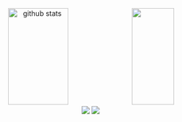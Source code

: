 <div align="center">  
  <img width="49%" height="195px" src="https://github-readme-stats.vercel.app/api?username=GabriellSilvestre2&show_icons=true&count_private=true&hide_border=true&title_color=00BFFF&icon_color=00BFFF&text_color=c9d1d9&bg_color=0d1117" alt="github stats" /> 
  <img width="41%" height="195px" src="https://github-readme-stats.vercel.app/api/top-langs/?username=GabriellSilvestre2&layout=compact&hide_border=true&title_color=00BFFF&text_color=87CEFA&bg_color=0d1117" />
</div>
  
<div align="center">
  <a href="gabriellsilvestrerego@gmail.com" ><img src = "https://img.shields.io/badge/Gmail-D14836?style=for-the-badge&logo=gmail&logoColor=white" Color=white" target="_blank"></a>
  <a href="https://www.linkedin.com/in/gabriel-silvestre-rego-8b72a32b6/" ><img src = "https://img.shields.io/badge/LinkedIn-0077B5?style=for-the-badge&logo=linkedin&logoColor=white" target="_blank"></a>
    
    
</div>
